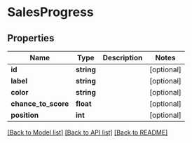 # SalesProgress

## Properties

 Name                | Type       | Description | Notes      
---------------------|------------|-------------|------------
 **id**              | **string** |             | [optional] 
 **label**           | **string** |             | [optional] 
 **color**           | **string** |             | [optional] 
 **chance_to_score** | **float**  |             | [optional] 
 **position**        | **int**    |             | [optional] 

[[Back to Model list]](../README.md#documentation-for-models) [[Back to API list]](../README.md#documentation-for-api-endpoints) [[Back to README]](../README.md)


